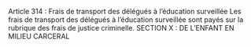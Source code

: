 Article 314 : Frais de transport des délégués à l’éducation surveillée
Les frais de transport des délégués à l’éducation surveillée sont payés sur la rubrique des frais de justice criminelle.
SECTION X : DE L’ENFANT EN MILIEU CARCERAL